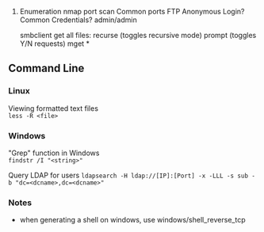 1. Enumeration
  nmap port scan
  Common ports
  FTP
    Anonymous Login?
    Common Credentials? admin/admin
    
    
   smbclient get all files:
   recurse (toggles recursive mode)
   prompt (toggles Y/N requests)
   mget *
  
## Command Line 
### Linux  
Viewing formatted text files  
`less -R <file>`  

### Windows  
"Grep" function in Windows  
`findstr /I "<string>"` 

Query LDAP for users
`ldapsearch -H ldap://[IP]:[Port] -x -LLL -s sub -b "dc=<dcname>,dc=<dcname>"`

### Notes  

- when generating a shell on windows, use windows/shell_reverse_tcp
